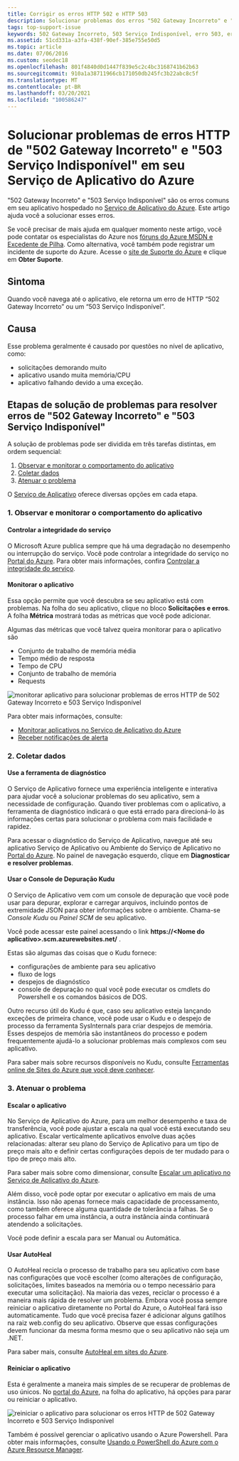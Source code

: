 ```yaml
---
title: Corrigir os erros HTTP 502 e HTTP 503
description: Solucionar problemas dos erros "502 Gateway Incorreto" e "503 Serviço Indisponível" no seu aplicativo hospedado no Serviço de Aplicativo do Azure.
tags: top-support-issue
keywords: 502 Gateway Incorreto, 503 Serviço Indisponível, erro 503, erro 502
ms.assetid: 51cd331a-a3fa-438f-90ef-385e755e50d5
ms.topic: article
ms.date: 07/06/2016
ms.custom: seodec18
ms.openlocfilehash: 801f4840d0d1447f839e5c2c4bc3168741b62b63
ms.sourcegitcommit: 910a1a38711966cb171050db245fc3b22abc8c5f
ms.translationtype: MT
ms.contentlocale: pt-BR
ms.lasthandoff: 03/20/2021
ms.locfileid: "100586247"
---
```

# <a name="troubleshoot-http-errors-of-502-bad-gateway-and-503-service-unavailable-in-azure-app-service"></a>Solucionar problemas de erros HTTP de "502 Gateway Incorreto" e "503 Serviço Indisponível" em seu Serviço de Aplicativo do Azure
"502 Gateway Incorreto" e "503 Serviço Indisponível" são os erros comuns em seu aplicativo hospedado no [Serviço de Aplicativo do Azure](./overview.md). Este artigo ajuda você a solucionar esses erros.

Se você precisar de mais ajuda em qualquer momento neste artigo, você pode contatar os especialistas do Azure nos [fóruns do Azure MSDN e Excedente de Pilha](https://azure.microsoft.com/support/forums/). Como alternativa, você também pode registrar um incidente de suporte do Azure. Acesse o [site de Suporte do Azure](https://azure.microsoft.com/support/options/) e clique em **Obter Suporte**.

## <a name="symptom"></a>Sintoma
Quando você navega até o aplicativo, ele retorna um erro de HTTP “502 Gateway Incorreto” ou um “503 Serviço Indisponível”.

## <a name="cause"></a>Causa
Esse problema geralmente é causado por questões no nível de aplicativo, como:

* solicitações demorando muito
* aplicativo usando muita memória/CPU
* aplicativo falhando devido a uma exceção.

## <a name="troubleshooting-steps-to-solve-502-bad-gateway-and-503-service-unavailable-errors"></a>Etapas de solução de problemas para resolver erros de "502 Gateway Incorreto" e "503 Serviço Indisponível"
A solução de problemas pode ser dividida em três tarefas distintas, em ordem sequencial:

1. [Observar e monitorar o comportamento do aplicativo](#observe)
2. [Coletar dados](#collect)
3. [Atenuar o problema](#mitigate)

O [Serviço de Aplicativo](overview.md) oferece diversas opções em cada etapa.

<a name="observe"></a>

### <a name="1-observe-and-monitor-application-behavior"></a>1. Observar e monitorar o comportamento do aplicativo
#### <a name="track-service-health"></a>Controlar a integridade do serviço
O Microsoft Azure publica sempre que há uma degradação no desempenho ou interrupção do serviço. Você pode controlar a integridade do serviço no [Portal do Azure](https://portal.azure.com/). Para obter mais informações, confira [Controlar a integridade do serviço](../service-health/service-notifications.md).

#### <a name="monitor-your-app"></a>Monitorar o aplicativo
Essa opção permite que você descubra se seu aplicativo está com problemas. Na folha do seu aplicativo, clique no bloco **Solicitações e erros**. A folha **Métrica** mostrará todas as métricas que você pode adicionar.

Algumas das métricas que você talvez queira monitorar para o aplicativo são

* Conjunto de trabalho de memória média
* Tempo médio de resposta
* Tempo de CPU
* Conjunto de trabalho de memória
* Requests

![monitorar aplicativo para solucionar problemas de erros HTTP de 502 Gateway Incorreto e 503 Serviço Indisponível](./media/app-service-web-troubleshoot-HTTP-502-503/1-monitor-metrics.png)

Para obter mais informações, consulte:

* [Monitorar aplicativos no Serviço de Aplicativo do Azure](web-sites-monitor.md)
* [Receber notificações de alerta](../azure-monitor/alerts/alerts-overview.md)

<a name="collect"></a>

### <a name="2-collect-data"></a>2. Coletar dados
#### <a name="use-the-diagnostics-tool"></a>Use a ferramenta de diagnóstico
O Serviço de Aplicativo fornece uma experiência inteligente e interativa para ajudar você a solucionar problemas do seu aplicativo, sem a necessidade de configuração. Quando tiver problemas com o aplicativo, a ferramenta de diagnóstico indicará o que está errado para direcioná-lo às informações certas para solucionar o problema com mais facilidade e rapidez.

Para acessar o diagnóstico do Serviço de Aplicativo, navegue até seu aplicativo Serviço de Aplicativo ou Ambiente do Serviço de Aplicativo no [Portal do Azure](https://portal.azure.com). No painel de navegação esquerdo, clique em **Diagnosticar e resolver problemas**.

#### <a name="use-the-kudu-debug-console"></a>Usar o Console de Depuração Kudu
O Serviço de Aplicativo vem com um console de depuração que você pode usar para depurar, explorar e carregar arquivos, incluindo pontos de extremidade JSON para obter informações sobre o ambiente. Chama-se *Console Kudu* ou *Painel SCM* de seu aplicativo.

Você pode acessar este painel acessando o link **https://&lt;Nome do aplicativo>.scm.azurewebsites.net/** .

Estas são algumas das coisas que o Kudu fornece:

* configurações de ambiente para seu aplicativo
* fluxo de logs
* despejos de diagnóstico
* console de depuração no qual você pode executar os cmdlets do Powershell e os comandos básicos de DOS.

Outro recurso útil do Kudu é que, caso seu aplicativo esteja lançando exceções de primeira chance, você pode usar o Kudu e o despejo de processo da ferramenta SysInternals para criar despejos de memória. Esses despejos de memória são instantâneos do processo e podem frequentemente ajudá-lo a solucionar problemas mais complexos com seu aplicativo.

Para saber mais sobre recursos disponíveis no Kudu, consulte [Ferramentas online de Sites do Azure que você deve conhecer](https://azure.microsoft.com/blog/windows-azure-websites-online-tools-you-should-know-about/).

<a name="mitigate"></a>

### <a name="3-mitigate-the-issue"></a>3. Atenuar o problema
#### <a name="scale-the-app"></a>Escalar o aplicativo
No Serviço de Aplicativo do Azure, para um melhor desempenho e taxa de transferência, você pode ajustar a escala na qual você está executando seu aplicativo. Escalar verticalmente aplicativos envolve duas ações relacionadas: alterar seu plano do Serviço de Aplicativo para um tipo de preço mais alto e definir certas configurações depois de ter mudado para o tipo de preço mais alto.

Para saber mais sobre como dimensionar, consulte [Escalar um aplicativo no Serviço de Aplicativo do Azure](manage-scale-up.md).

Além disso, você pode optar por executar o aplicativo em mais de uma instância. Isso não apenas fornece mais capacidade de processamento, como também oferece alguma quantidade de tolerância a falhas. Se o processo falhar em uma instância, a outra instância ainda continuará atendendo a solicitações.

Você pode definir a escala para ser Manual ou Automática.

#### <a name="use-autoheal"></a>Usar AutoHeal
O AutoHeal recicla o processo de trabalho para seu aplicativo com base nas configurações que você escolher (como alterações de configuração, solicitações, limites baseados na memória ou o tempo necessário para executar uma solicitação). Na maioria das vezes, reciclar o processo é a maneira mais rápida de resolver um problema. Embora você possa sempre reiniciar o aplicativo diretamente no Portal do Azure, o AutoHeal fará isso automaticamente. Tudo que você precisa fazer é adicionar alguns gatilhos na raiz web.config do seu aplicativo. Observe que essas configurações devem funcionar da mesma forma mesmo que o seu aplicativo não seja um .NET.

Para saber mais, consulte [AutoHeal em sites do Azure](https://azure.microsoft.com/blog/auto-healing-windows-azure-web-sites/).

#### <a name="restart-the-app"></a>Reiniciar o aplicativo
Esta é geralmente a maneira mais simples de se recuperar de problemas de uso únicos. No [portal do Azure](https://portal.azure.com/), na folha do aplicativo, há opções para parar ou reiniciar o aplicativo.

 ![reiniciar o aplicativo para solucionar os erros HTTP de 502 Gateway Incorreto e 503 Serviço Indisponível](./media/app-service-web-troubleshoot-HTTP-502-503/2-restart.png)

Também é possível gerenciar o aplicativo usando o Azure Powershell. Para obter mais informações, consulte [Usando o PowerShell do Azure com o Azure Resource Manager](../azure-resource-manager/management/manage-resources-powershell.md).
